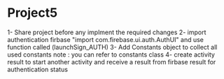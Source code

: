 # Project5
1- Share project before any implment the required changes 
2- import authentication firbase "import com.firebase.ui.auth.AuthUI" and use function called (launchSign_AUTH) 
3- Add Constants object to collect all used constants 
  note : you can refer to constants class 
4- create activity result to start another activity and receive a result from firbase result for authentication status 

